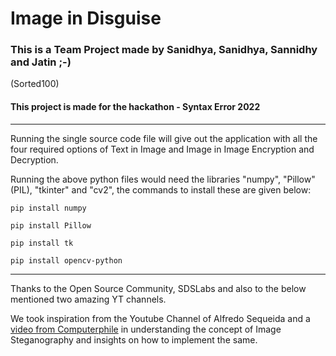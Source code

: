 # Image in Disguise

### This is a Team Project made by Sanidhya, Sanidhya, Sannidhy and Jatin ;-)
(Sorted100)


#### This project is made for the hackathon - Syntax Error 2022


---------------------

Running the single source code file will give out the application with all the four required options of Text in Image and Image in Image Encryption and Decryption.


Running the above python files would need the libraries "numpy", "Pillow" (PIL), "tkinter" and "cv2", the commands to install these are given below:

```
pip install numpy
```
```
pip install Pillow
```
```
pip install tk
```
```
pip install opencv-python
```

---------------------


Thanks to the Open Source Community, SDSLabs and also to the below mentioned two amazing YT channels.

We took inspiration from the Youtube Channel of Alfredo Sequeida and a [video from Computerphile](https://youtu.be/TWEXCYQKyDc) in understanding the concept of Image Steganography and insights on how to implement the same.
